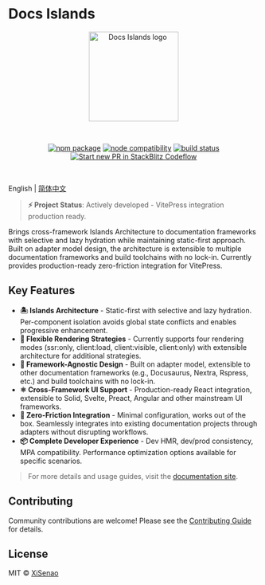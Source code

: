 # Docs Islands

<p align="center">
  <a href="https://docs.senao.me/docs-islands" target="_blank" rel="noopener noreferrer">
    <img width="180" src="https://docs.senao.me/docs-islands/favicon.svg" alt="Docs Islands logo">
  </a>
</p>
<br/>
<p align="center">
  <a href="https://npmjs.com/package/@docs-islands/vitepress"><img src="https://img.shields.io/npm/v/@docs-islands/vitepress.svg" alt="npm package"></a>
  <a href="https://nodejs.org/en/about/previous-releases"><img src="https://img.shields.io/node/v/@docs-islands/vitepress.svg" alt="node compatibility"></a>
  <a href="https://github.com/XiSenao/docs-islands/actions/workflows/ci.yml"><img src="https://github.com/XiSenao/docs-islands/actions/workflows/ci.yml/badge.svg?branch=main" alt="build status"></a>
  <a href="https://pr.new/XiSenao/docs-islands/tree/stackblitz?file=docs/en/index.md"><img src="https://developer.stackblitz.com/img/start_pr_dark_small.svg" alt="Start new PR in StackBlitz Codeflow"></a>
</p>
<br/>

English | [简体中文](./README.zh-CN.md)

> **⚡ Project Status**: Actively developed - VitePress integration production ready.

Brings cross-framework Islands Architecture to documentation frameworks with selective and lazy hydration while maintaining static-first approach. Built on adapter model design, the architecture is extensible to multiple documentation frameworks and build toolchains with no lock-in. Currently provides production-ready zero-friction integration for VitePress.

## Key Features

- **🏝️ Islands Architecture** - Static-first with selective and lazy hydration. Per-component isolation avoids global state conflicts and enables progressive enhancement.
- **🎯 Flexible Rendering Strategies** - Currently supports four rendering modes (ssr:only, client:load, client:visible, client:only) with extensible architecture for additional strategies.
- **🧩 Framework-Agnostic Design** - Built on adapter model, extensible to other documentation frameworks (e.g., Docusaurus, Nextra, Rspress, etc.) and build toolchains with no lock-in.
- **⚛️ Cross-Framework UI Support** - Production-ready React integration, extensible to Solid, Svelte, Preact, Angular and other mainstream UI frameworks.
- **🔌 Zero-Friction Integration** - Minimal configuration, works out of the box. Seamlessly integrates into existing documentation projects through adapters without disrupting workflows.
- **📦 Complete Developer Experience** - Dev HMR, dev/prod consistency, MPA compatibility. Performance optimization options available for specific scenarios.

> For more details and usage guides, visit the [documentation site](https://docs.senao.me/docs-islands/).

## Contributing

Community contributions are welcome! Please see the [Contributing Guide](https://github.com/XiSenao/docs-islands/blob/main/.github/CONTRIBUTING.md) for details.

## License

MIT © [XiSenao](https://github.com/XiSenao)
